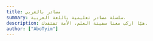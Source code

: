 ```yaml
---
title: مصادر بالعربي
summary: سلسلة مصادر تعليمية باللغة العربية.
description: هيّا اركب معنا سفينة العلم، الأمة تفتقدك.
author: ["AboTyim"]
---
```


